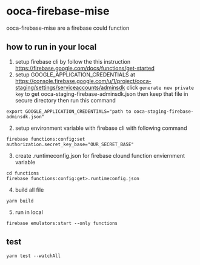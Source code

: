 # ooca-firebase-mise

ooca-firebase-mise are a firebase could function

## how to run in your local
1. setup firebase cli by follow the this instruction https://firebase.google.com/docs/functions/get-started
2. setup GOOGLE_APPLICATION_CREDENTIALS at  https://console.firebase.google.com/u/1/project/ooca-staging/settings/serviceaccounts/adminsdk
click `generate new private key`  to get ooca-staging-firebase-adminsdk.json
then keep that file in secure directory
then run this command 
```
export GOOGLE_APPLICATION_CREDENTIALS="path to ooca-staging-firebase-adminsdk.json"
```
2. setup environment variable with firebase cli with following command 
```
firebase functions:config:set authorization.secret_key_base="OUR_SECRET_BASE" 
```
3. create .runtimeconfig.json for firebase clound function enviernment variable
```
cd functions
firebase functions:config:get>.runtimeconfig.json
```
4. build all file 
```
yarn build
```
5. run in local 
```
firebase emulators:start --only functions
```

## test 

```
yarn test --watchAll
```
